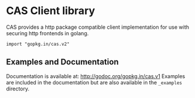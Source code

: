 # CAS Client library

CAS provides a http package compatible client implementation for use with
securing http frontends in golang.

    import "gopkg.in/cas.v2"

## Examples and Documentation

Documentation is available at: http://godoc.org/gopkg.in/cas.v1
Examples are included in the documentation but are also available in the
`_examples` directory.
